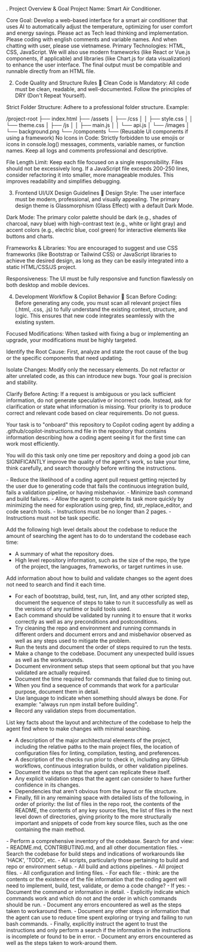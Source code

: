 . Project Overview & Goal
Project Name: Smart Air Conditioner.

Core Goal: Develop a web-based interface for a smart air conditioner that uses AI to automatically adjust the temperature, optimizing for user comfort and energy savings.
Please act as Tech lead thinking and implementation.
Please coding with english comments and variable names.
And when chatting with user, please use vietnamese.
Primary Technologies: HTML, CSS, JavaScript. We will also use modern frameworks (like React or Vue.js components, if applicable) and libraries (like Chart.js for data visualization) to enhance the user interface. The final output must be compatible and runnable directly from an HTML file.

2. Code Quality and Structure Rules 📜
   Clean Code is Mandatory: All code must be clean, readable, and well-documented. Follow the principles of DRY (Don't Repeat Yourself).

Strict Folder Structure: Adhere to a professional folder structure. Example:

/project-root
├── index.html
├── /assets
│ ├── /css
│ │ ├── style.css
│ │ └── theme.css
│ ├── /js
│ │ ├── main.js
│ │ └── api.js
│ └── /images
│ └── background.png
└── /components
└── (Reusable UI components if using a framework)
No Icons in Code: Strictly forbidden to use emojis or icons in console.log() messages, comments, variable names, or function names. Keep all logs and comments professional and descriptive.

File Length Limit: Keep each file focused on a single responsibility. Files should not be excessively long. If a JavaScript file exceeds 200-250 lines, consider refactoring it into smaller, more manageable modules. This improves readability and simplifies debugging.

3. Frontend UI/UX Design Guidelines 🎨
   Design Style: The user interface must be modern, professional, and visually appealing. The primary design theme is Glassmorphism (Glass Effect) with a default Dark Mode.

Dark Mode: The primary color palette should be dark (e.g., shades of charcoal, navy blue) with high-contrast text (e.g., white or light gray) and accent colors (e.g., electric blue, cool green) for interactive elements like buttons and charts.

Frameworks & Libraries: You are encouraged to suggest and use CSS frameworks (like Bootstrap or Tailwind CSS) or JavaScript libraries to achieve the desired design, as long as they can be easily integrated into a static HTML/CSS/JS project.

Responsiveness: The UI must be fully responsive and function flawlessly on both desktop and mobile devices.

4. Development Workflow & Copilot Behavior 🧠
   Scan Before Coding: Before generating any code, you must scan all relevant project files (.html, .css, .js) to fully understand the existing context, structure, and logic. This ensures that new code integrates seamlessly with the existing system.

Focused Modifications: When tasked with fixing a bug or implementing an upgrade, your modifications must be highly targeted.

Identify the Root Cause: First, analyze and state the root cause of the bug or the specific components that need updating.

Isolate Changes: Modify only the necessary elements. Do not refactor or alter unrelated code, as this can introduce new bugs. Your goal is precision and stability.

Clarify Before Acting: If a request is ambiguous or you lack sufficient information, do not generate speculative or incorrect code. Instead, ask for clarification or state what information is missing. Your priority is to produce correct and relevant code based on clear requirements. Do not guess.

Your task is to "onboard" this repository to Copilot coding agent by adding a .github/copilot-instructions.md file in the repository that contains information describing how a coding agent seeing it for the first time can work most efficiently.

You will do this task only one time per repository and doing a good job can SIGNIFICANTLY improve the quality of the agent's work, so take your time, think carefully, and search thoroughly before writing the instructions.

<Goals>
- Reduce the likelihood of a coding agent pull request getting rejected by the user due to
generating code that fails the continuous integration build, fails a validation pipeline, or
having misbehavior.
- Minimize bash command and build failures.
- Allow the agent to complete its task more quickly by minimizing the need for exploration using grep, find, str_replace_editor, and code search tools.
</Goals>

<Limitations>
- Instructions must be no longer than 2 pages.
- Instructions must not be task specific.
</Limitations>

<WhatToAdd>

Add the following high level details about the codebase to reduce the amount of searching the agent has to do to understand the codebase each time:
<HighLevelDetails>

- A summary of what the repository does.
- High level repository information, such as the size of the repo, the type of the project, the languages, frameworks, or target runtimes in use.
  </HighLevelDetails>

Add information about how to build and validate changes so the agent does not need to search and find it each time.
<BuildInstructions>

- For each of bootstrap, build, test, run, lint, and any other scripted step, document the sequence of steps to take to run it successfully as well as the versions of any runtime or build tools used.
- Each command should be validated by running it to ensure that it works correctly as well as any preconditions and postconditions.
- Try cleaning the repo and environment and running commands in different orders and document errors and and misbehavior observed as well as any steps used to mitigate the problem.
- Run the tests and document the order of steps required to run the tests.
- Make a change to the codebase. Document any unexpected build issues as well as the workarounds.
- Document environment setup steps that seem optional but that you have validated are actually required.
- Document the time required for commands that failed due to timing out.
- When you find a sequence of commands that work for a particular purpose, document them in detail.
- Use language to indicate when something should always be done. For example: "always run npm install before building".
- Record any validation steps from documentation.
  </BuildInstructions>

List key facts about the layout and architecture of the codebase to help the agent find where to make changes with minimal searching.
<ProjectLayout>

- A description of the major architectural elements of the project, including the relative paths to the main project files, the location
  of configuration files for linting, compilation, testing, and preferences.
- A description of the checks run prior to check in, including any GitHub workflows, continuous integration builds, or other validation pipelines.
- Document the steps so that the agent can replicate these itself.
- Any explicit validation steps that the agent can consider to have further confidence in its changes.
- Dependencies that aren't obvious from the layout or file structure.
- Finally, fill in any remaining space with detailed lists of the following, in order of priority: the list of files in the repo root, the
  contents of the README, the contents of any key source files, the list of files in the next level down of directories, giving priority to the more structurally important and snippets of code from key source files, such as the one containing the main method.
  </ProjectLayout>
  </WhatToAdd>

<StepsToFollow>
- Perform a comprehensive inventory of the codebase. Search for and view:
- README.md, CONTRIBUTING.md, and all other documentation files.
- Search the codebase for build steps and indications of workarounds like 'HACK', 'TODO', etc.
- All scripts, particularly those pertaining to build and repo or environment setup.
- All build and actions pipelines.
- All project files.
- All configuration and linting files.
- For each file:
- think: are the contents or the existence of the file information that the coding agent will need to implement, build, test, validate, or demo a code change?
- If yes:
   - Document the command or information in detail.
   - Explicitly indicate which commands work and which do not and the order in which commands should be run.
   - Document any errors encountered as well as the steps taken to workaround them.
- Document any other steps or information that the agent can use to reduce time spent exploring or trying and failing to run bash commands.
- Finally, explicitly instruct the agent to trust the instructions and only perform a search if the information in the instructions is incomplete or found to be in error.
</StepsToFollow>
   - Document any errors encountered as well as the steps taken to work-around them.
